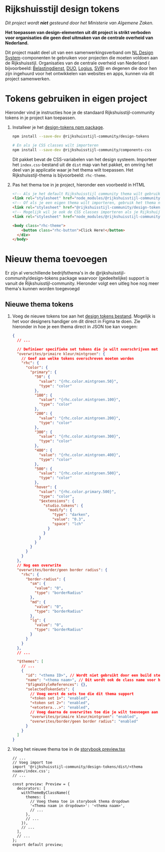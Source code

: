<!-- @license CC0-1.0 -->

# Rijkshuisstijl design tokens

_Dit project wordt **niet** gesteund door het Ministerie van Algemene Zaken._

**Het toepassen van design-elementen uit dit project is strikt verboden voor organisaties die geen deel uitmaken van de
centrale overheid van Nederland.**

Dit project maakt deel uit van een samenwerkingsverband om [NL Design System](https://nldesignsystem.nl)-componenten
te gebruiken voor projecten die moeten voldoen aan de Rijkshuisstijl. Organisaties van de centrale overheid van
Nederland (
bijvoorbeeld: [Belastingdienst](https://www.belastingdienst.nl/), [DUO](https://www.duo.nl), [Logius](http://logius.nl), [SVB](https://www.svb.nl/))
en degenen die door hen zijn ingehuurd voor het ontwikkelen van websites en apps, kunnen via dit project samenwerken.

# Tokens gebruiken in eigen project

Hieronder vind je instructies hoe je de standaard Rijkshuisstijl-community tokens in je project kan toepassen.

1. Installeer je het [design-tokens npm package](https://www.npmjs.com/package/@rijkshuisstijl-community/design-tokens).

   ```bash
   npm install --save-dev @rijkshuisstijl-community/design-tokens

   # En als je CSS classes wilt importeren
   npm install --save-dev @rijkshuisstijl-community/components-css
   ```

   Dit pakket bevat de CSS-variabelen van het design systeem. Importeer het `index.css`-bestand uit de `dist` map van het
   pakket, en omring het deel van je applicatie waar je het thema wilt toepassen. Het Rijkshuisstijl-thema is bijvoorbeeld: `rhc-theme`.

2. Pas het thema toe in je project, hieronder een voorbeeld in HTML

   ```html
   <!-- Als je het default Rijkshuisstijl community thema wilt gebruiken, gebruik .rhc-theme -->
   <link rel="stylesheet" href="node_modules/@rijkshuisstijl-community/design-tokens/dist/index.css" />
   <!-- Of als je een eigen thema wilt importeren, gebruik het thema naam als class name -->
   <link rel="stylesheet" href="@rijkshuisstijl-community/design-tokens/dist/<thema naam>/index.css" />
   <!-- Mogelijk wil je ook de CSS classes importeren als je Rijkshuijsstijl-community componenten gebruikt -->
   <link rel="stylesheet" href="node_modules/@rijkshuisstijl-community/components-css/dist/index.css" />

   <body class="rhc-theme">
       <button class="rhc-button">Click Here!</button>
     </div>
   </body>
   ```

# Nieuw thema toevoegen

Er zijn al verschillende bedrijfsthema's in de @rijkshuisstijl-community/design-tokens package waarvoor (gedeeltelijke) support is vanuit de Rijkshuisstijl-community. Hieronder volgt een uitleg hoe nog meer thema's kunnen worden toegevoegd

## Nieuwe thema tokens

1. Voeg de nieuwe tokens toe aan het [design tokens bestand](https://github.com/nl-design-system/rijkshuisstijl-community/blob/main/proprietary/design-tokens/figma/figma.tokens.json). Mogelijk is het voor designers handiger om dit direct in Figma te doen. Zie hieronder in hoe je een thema direct in JSON toe kan voegen:

   ```json
   {
     // ...

     // Definieer specifieke set tokens die je wilt overschrijven met een duidelijke naam. Voeg indien nodig meerdere overwrites sets toe.
     "overwrites/primaire kleur/mintgroen": {
       // Geef aan welke tokens overschreven moeten worden
       "rhc": {
         "color": {
           "primary": {
             "50": {
               "value": "{rhc.color.mintgroen.50}",
               "type": "color"
             },
             "100": {
               "value": "{rhc.color.mintgroen.100}",
               "type": "color"
             },
             "200": {
               "value": "{rhc.color.mintgroen.200}",
               "type": "color"
             },
             "300": {
               "value": "{rhc.color.mintgroen.300}",
               "type": "color"
             },
             "400": {
               "value": "{rhc.color.mintgroen.400}",
               "type": "color"
             },
             "500": {
               "value": "{rhc.color.mintgroen.500}",
               "type": "color"
             },
             "hover": {
               "value": "{rhc.color.primary.500}",
               "type": "color",
               "$extensions": {
                 "studio.tokens": {
                   "modify": {
                     "type": "darken",
                     "value": "0.3",
                     "space": "lch"
                   }
                 }
               }
             }
           }
         }
       }
     },
     // Nog een overwrite
     "overwrites/border/geen border radius": {
       "rhc": {
         "border-radius": {
           "sm": {
             "value": "0",
             "type": "borderRadius"
           },
           "md": {
             "value": "0",
             "type": "borderRadius"
           },
           "lg": {
             "value": "0",
             "type": "borderRadius"
           }
         }
       }
     },
     // ...

     "$themes": [
       // ...
       {
         "id": "<thema ID>", // Wordt niet gebruikt door een build step, maar wel voor Figma
         "name": "<thema naam>", // Dit wordt ook de class name voor het thema
         "$figmaStyleReferences": {},
         "selectedTokenSets": {
           // Voeg eerst de sets toe die dit thema support
           "<token set 1>": "enabled",
           "<token set 2>": "enabled",
           "<etcetera...>": "enabled",
           // Voeg daarna de overwrites toe die je wilt toevoegen aan je thema
           "overwrites/primaire kleur/mintgroen": "enabled",
           "overwrites/border/geen border radius": "enabled"
         }
       }
     ]
   }
   ```

2. Voeg het nieuwe thema toe in de [storybook preview.tsx](https://github.com/nl-design-system/rijkshuisstijl-community/blob/main/packages/storybook/config/preview.tsx)

   ```tsx
   // ...
   // Voeg import toe
   import '@rijkshuisstijl-community/design-tokens/dist/<thema naam>/index.css';
   // ...

   const preview: Preview = {
     decorators: [
       withThemeByClassName({
         themes: {
           // Voeg thema toe in storybook thema dropdown
           '<Thema naam in dropdown>': '<thema naam>',
           // ...
         },
         // ...
       }),
       // ...
     ],
     // ...
   };
   export default preview;
   ```

